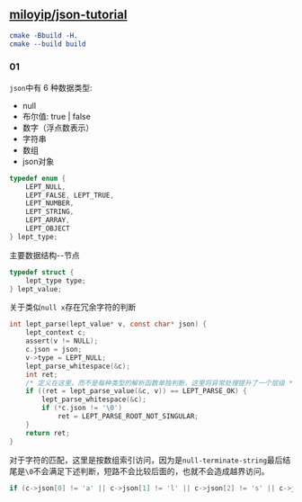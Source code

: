 ## [miloyip/json-tutorial](https://github.com/miloyip/json-tutorial)

```cmake
cmake -Bbuild -H.
cmake --build build
```

### 01
`json`中有 6 种数据类型:
- null
- 布尔值: true | false
- 数字（浮点数表示）
- 字符串
- 数组
- json对象
```c
typedef enum {
    LEPT_NULL,
    LEPT_FALSE, LEPT_TRUE,
    LEPT_NUMBER,
    LEPT_STRING,
    LEPT_ARRAY,
    LEPT_OBJECT
} lept_type;
```
主要数据结构--节点
```c
typedef struct {
    lept_type type;
} lept_value;
```

关于类似`null x`存在冗余字符的判断
```c
int lept_parse(lept_value* v, const char* json) {
    lept_context c;
    assert(v != NULL);
    c.json = json;
    v->type = LEPT_NULL;
    lept_parse_whitespace(&c);
    int ret;
    /* 定义在这里，而不是每种类型的解析函数单独判断，这里将异常处理提升了一个层级 */
    if ((ret = lept_parse_value(&c, v)) == LEPT_PARSE_OK) {
        lept_parse_whitespace(&c);
        if (*c.json != '\0')
            ret = LEPT_PARSE_ROOT_NOT_SINGULAR;
    }
    return ret;
}
```

对于字符的匹配，这里是按数组索引访问，因为是`null-terminate-string`最后结尾是`\0`不会满足下述判断，短路不会比较后面的，也就不会造成越界访问。
```c
if (c->json[0] != 'a' || c->json[1] != 'l' || c->json[2] != 's' || c->json[3] != 'e')
```